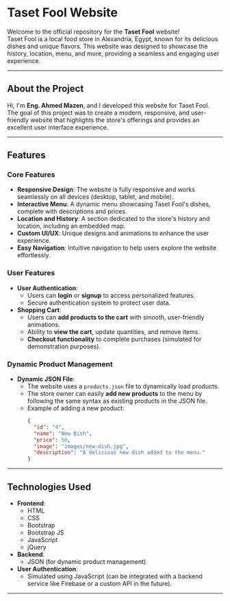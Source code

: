 # Taset Fool Website

Welcome to the official repository for the **Taset Fool** website!  
Taset Fool is a local food store in Alexandria, Egypt, known for its delicious dishes and unique flavors. This website was designed to showcase the history, location, menu, and more, providing a seamless and engaging user experience.

---

## **About the Project**

Hi, I'm **Eng. Ahmed Mazen**, and I developed this website for Taset Fool.  
The goal of this project was to create a modern, responsive, and user-friendly website that highlights the store's offerings and provides an excellent user interface experience.

---

## **Features**

### **Core Features**
- **Responsive Design**: The website is fully responsive and works seamlessly on all devices (desktop, tablet, and mobile).
- **Interactive Menu**: A dynamic menu showcasing Taset Fool's dishes, complete with descriptions and prices.
- **Location and History**: A section dedicated to the store's history and location, including an embedded map.
- **Custom UI/UX**: Unique designs and animations to enhance the user experience.
- **Easy Navigation**: Intuitive navigation to help users explore the website effortlessly.

### **User Features**
- **User Authentication**:
  - Users can **login** or **signup** to access personalized features.
  - Secure authentication system to protect user data.
- **Shopping Cart**:
  - Users can **add products to the cart** with smooth, user-friendly animations.
  - Ability to **view the cart**, update quantities, and remove items.
  - **Checkout functionality** to complete purchases (simulated for demonstration purposes).

### **Dynamic Product Management**
- **Dynamic JSON File**:
  - The website uses a `products.json` file to dynamically load products.
  - The store owner can easily **add new products** to the menu by following the same syntax as existing products in the JSON file.
  - Example of adding a new product:
    ```json
    {
      "id": "4",
      "name": "New Dish",
      "price": 50,
      "image": "images/new-dish.jpg",
      "description": "A delicious new dish added to the menu."
    }
    ```

---

## **Technologies Used**

- **Frontend**:
  - HTML
  - CSS
  - Bootstrap
  - Bootstrap JS
  - JavaScript
  - jQuery
- **Backend**:
  - JSON (for dynamic product management)
- **User Authentication**:
  - Simulated using JavaScript (can be integrated with a backend service like Firebase or a custom API in the future).

---
